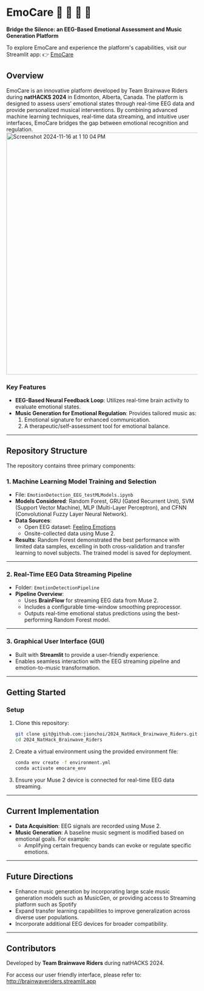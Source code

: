 
# **EmoCare**  🫶 🤯 🧠 🎼
**Bridge the Silence: an EEG-Based Emotional Assessment and Music Generation Platform**

To explore EmoCare and experience the platform's capabilities, visit our Streamlit app:
👉 [EmoCare](http://brainwaveriders.streamlit.app)

## **Overview**
EmoCare is an innovative platform developed by Team Brainwave Riders during **natHACKS 2024** in Edmonton, Alberta, Canada. The platform is designed to assess users’ emotional states through real-time EEG data and provide personalized musical interventions. By combining advanced machine learning techniques, real-time data streaming, and intuitive user interfaces, EmoCare bridges the gap between emotional recognition and regulation.
<img width="636" alt="Screenshot 2024-11-16 at 1 10 04 PM" src="https://github.com/user-attachments/assets/b309c170-23b3-4036-a13a-cac65f23fed7">

### **Key Features**
- **EEG-Based Neural Feedback Loop**: Utilizes real-time brain activity to evaluate emotional states.  
- **Music Generation for Emotional Regulation**: Provides tailored music as:
  1. Emotional signature for enhanced communication.
  2. A therapeutic/self-assessment tool for emotional balance.

---

## **Repository Structure**
The repository contains three primary components:

### **1. Machine Learning Model Training and Selection**
- File: `EmotionDetection_EEG_testMLModels.ipynb`
- **Models Considered**: Random Forest, GRU (Gated Recurrent Unit), SVM (Support Vector Machine), MLP (Multi-Layer Perceptron), and CFNN (Convolutional Fuzzy Layer Neural Network).  
- **Data Sources**: 
  - Open EEG dataset: [Feeling Emotions](https://www.kaggle.com/datasets/birdy654/eeg-brainwave-dataset-feeling-emotions)  
  - Onsite-collected data using Muse 2.  
- **Results**: Random Forest demonstrated the best performance with limited data samples, excelling in both cross-validation and transfer learning to novel subjects. The trained model is saved for deployment.

---

### **2. Real-Time EEG Data Streaming Pipeline**
- Folder: `EmotionDetectionPipeline`
- **Pipeline Overview**:
  - Uses **BrainFlow** for streaming EEG data from Muse 2.
  - Includes a configurable time-window smoothing preprocessor.
  - Outputs real-time emotional status predictions using the best-performing Random Forest model.
  
---

### **3. Graphical User Interface (GUI)**
- Built with **Streamlit** to provide a user-friendly experience.
- Enables seamless interaction with the EEG streaming pipeline and emotion-to-music transformation.

---

## **Getting Started**
### **Setup**
1. Clone this repository:
   ```bash
   git clone git@github.com:jionchoi/2024_NatHack_Brainwave_Riders.git
   cd 2024_NatHack_Brainwave_Riders
   ```
2. Create a virtual environment using the provided environment file:
   ```bash
   conda env create -f environment.yml
   conda activate emocare_env
   ```
3. Ensure your Muse 2 device is connected for real-time EEG data streaming.

---

## **Current Implementation**
- **Data Acquisition**: EEG signals are recorded using Muse 2.  
- **Music Generation**: A baseline music segment is modified based on emotional goals. For example:
  - Amplifying certain frequency bands can evoke or regulate specific emotions.  

---

## **Future Directions**
- Enhance music generation by incorporating large scale music generation models such as MusicGen, or providing access to Streaming platform such as Spotify
- Expand transfer learning capabilities to improve generalization across diverse user populations.
- Incorporate additional EEG devices for broader compatibility.

---

## **Contributors**
Developed by **Team Brainwave Riders** during natHACKS 2024.  

For access our user friendly interface, please refer to:
http://brainwaveriders.streamlit.app
